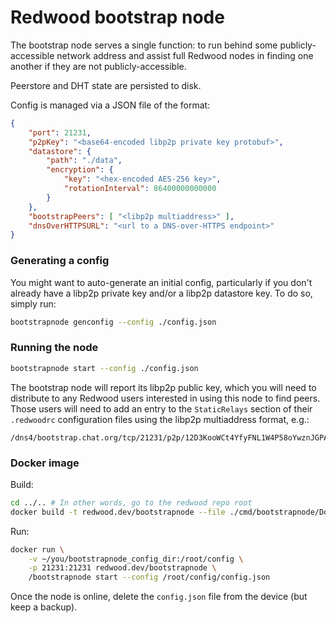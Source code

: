 # Redwood bootstrap node

The bootstrap node serves a single function: to run behind some publicly-accessible network address and assist full Redwood nodes in finding one another if they are not publicly-accessible.

Peerstore and DHT state are persisted to disk.

Config is managed via a JSON file of the format:

```json
{
    "port": 21231,
    "p2pKey": "<base64-encoded libp2p private key protobuf>",
    "datastore": {
        "path": "./data",
        "encryption": {
            "key": "<hex-encoded AES-256 key>",
            "rotationInterval": 86400000000000
        }
    },
    "bootstrapPeers": [ "<libp2p multiaddress>" ],
    "dnsOverHTTPSURL": "<url to a DNS-over-HTTPS endpoint>"
}
```

### Generating a config

You might want to auto-generate an initial config, particularly if you don't already have a libp2p  private key and/or a libp2p datastore key. To do so, simply run:

```sh
bootstrapnode genconfig --config ./config.json
```

### Running the node

```sh
bootstrapnode start --config ./config.json
```

The bootstrap node will report its libp2p public key, which you will need to distribute to any Redwood users interested in using this node to find peers. Those users will need to add an entry to the `StaticRelays` section of their `.redwoodrc` configuration files using the libp2p multiaddress format, e.g.:

```
/dns4/bootstrap.chat.org/tcp/21231/p2p/12D3KooWCt4YfyFNL1W4P58oYwznJGPA5G7JtFch79PEpM1UMB92
```

### Docker image

Build:

```sh
cd ../.. # In other words, go to the redwood repo root
docker build -t redwood.dev/bootstrapnode --file ./cmd/bootstrapnode/Dockerfile .
```

Run:

```sh
docker run \
    -v ~/you/bootstrapnode_config_dir:/root/config \
    -p 21231:21231 redwood.dev/bootstrapnode \
    /bootstrapnode start --config /root/config/config.json
```

Once the node is online, delete the `config.json` file from the device (but keep a backup).
